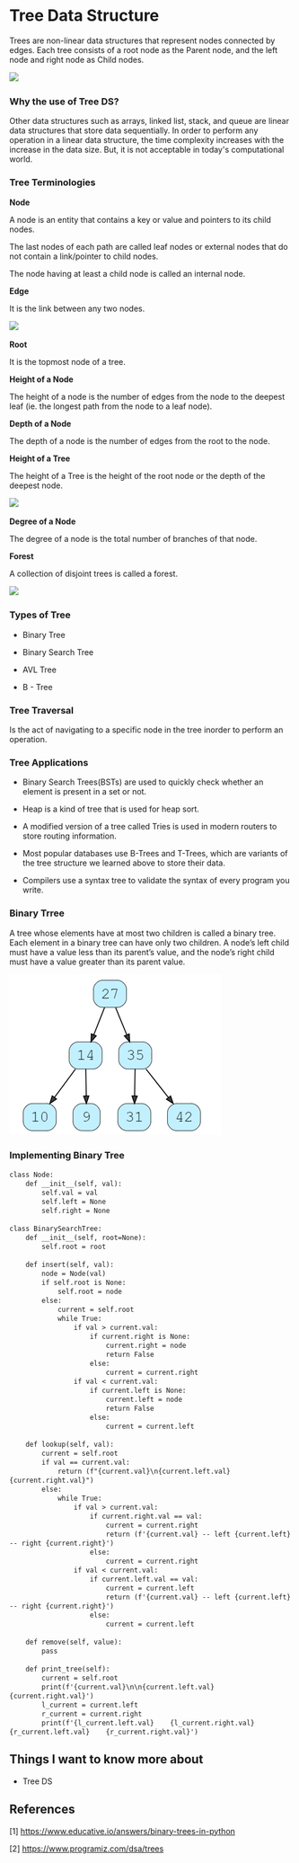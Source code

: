 # Tree Data Structure

Trees are non-linear data structures that represent nodes connected by edges. Each tree consists of a root node as the Parent node, and the left node and right node as Child nodes.

![](https://www.educative.io/cdn-cgi/image/f=auto,fit=contain,w=1800/api/edpresso/shot/5246936836734976/image/5140072329379840.png)

### **Why the use of Tree DS?**

Other data structures such as arrays, linked list, stack, and queue are linear data structures that store data sequentially. In order to perform any operation in a linear data structure, the time complexity increases with the increase in the data size. But, it is not acceptable in today's computational world.

### **Tree Terminologies**

**Node**

A node is an entity that contains a key or value and pointers to its child nodes.

The last nodes of each path are called leaf nodes or external nodes that do not contain a link/pointer to child nodes.

The node having at least a child node is called an internal node.

**Edge**

It is the link between any two nodes.

![](https://cdn.programiz.com/sites/tutorial2program/files/nodes-edges_0.png)

**Root**

It is the topmost node of a tree.

**Height of a Node**

The height of a node is the number of edges from the node to the deepest leaf (ie. the longest path from the node to a leaf node).

**Depth of a Node**

The depth of a node is the number of edges from the root to the node.

**Height of a Tree**

The height of a Tree is the height of the root node or the depth of the deepest node.

![](https://cdn.programiz.com/sites/tutorial2program/files/height-depth_1.png)

**Degree of a Node**

The degree of a node is the total number of branches of that node.

**Forest**

A collection of disjoint trees is called a forest.

![](https://cdn.programiz.com/sites/tutorial2program/files/forest_0.png)

### **Types of Tree**

- Binary Tree

- Binary Search Tree

- AVL Tree

- B - Tree

### **Tree Traversal**

Is the act of navigating to a specific node in the tree inorder to perform an operation.

### **Tree Applications**


- Binary Search Trees(BSTs) are used to quickly check whether an element is present in a 
set or not.

- Heap is a kind of tree that is used for heap sort.

- A modified version of a tree called Tries is used in modern routers to store routing 
information.

- Most popular databases use B-Trees and T-Trees, which are variants of the tree 
structure we learned above to store their data.

- Compilers use a syntax tree to validate the syntax of every program you write.

### **Binary Trree**

A tree whose elements have at most two children is called a binary tree. Each element in a binary tree can have only two children. A node’s left child must have a value less than its parent’s value, and the node’s right child must have a value greater than its parent value.

![](Capturesssssssssssssss.PNG)

### **Implementing Binary Tree**

```
class Node:
    def __init__(self, val):
        self.val = val
        self.left = None
        self.right = None

class BinarySearchTree:
    def __init__(self, root=None):
        self.root = root

    def insert(self, val):
        node = Node(val)
        if self.root is None:
            self.root = node
        else:
            current = self.root
            while True:
                if val > current.val:
                    if current.right is None:
                        current.right = node
                        return False
                    else:
                        current = current.right
                if val < current.val:
                    if current.left is None:
                        current.left = node
                        return False
                    else:
                        current = current.left
                    
    def lookup(self, val):
        current = self.root
        if val == current.val:
            return (f"{current.val}\n{current.left.val}     {current.right.val}")
        else:
            while True:
                if val > current.val:
                    if current.right.val == val:
                        current = current.right
                        return (f'{current.val} -- left {current.left} -- right {current.right}') 
                    else:
                        current = current.right
                if val < current.val:
                    if current.left.val == val:
                        current = current.left
                        return (f'{current.val} -- left {current.left} -- right {current.right}') 
                    else:
                        current = current.left

    def remove(self, value):
        pass

    def print_tree(self):
        current = self.root
        print(f'{current.val}\n\n{current.left.val}    {current.right.val}')
        l_current = current.left
        r_current = current.right
        print(f'{l_current.left.val}    {l_current.right.val}     {r_current.left.val}    {r_current.right.val}')
```

## Things I want to know more about

- Tree DS

## References

[1] <https://www.educative.io/answers/binary-trees-in-python>

[2] <https://www.programiz.com/dsa/trees>
